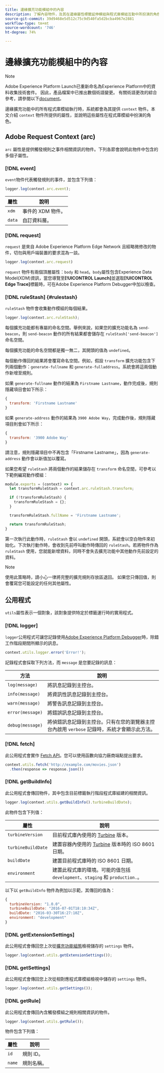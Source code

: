 ```yaml
---
title: 邊緣擴充功能模組中的內容
description: 了解內容物件，及其在邊緣屬性標籤延伸模組與程式庫模組互動中所扮演的角色。
source-git-commit: 39d9468e5d512c75c9d540fa5d2bcba4967e2881
workflow-type: tm+mt
source-wordcount: '746'
ht-degree: 74%

---
```


# 邊緣擴充功能模組中的內容

>[!NOTE]
>
> Adobe Experience Platform Launch已重新命名為Experience Platform中的資料收集技術套件。 因此，產品檔案中已推出數個術語變更。 有關術語更改的綜合參考，請參閱以下[document](../../term-updates.md)。

邊緣擴充功能中的所有程式庫模組執行時，系統都會為其提供 `context` 物件。本文介紹 `context` 物件所提供的屬性，並說明這些屬性在程式庫模組中扮演的角色。

## Adobe Request Context (arc)

`arc` 屬性是提供觸發規則之事件相關資訊的物件。下列各節會說明此物件中包含的多個子屬性。

### [!DNL event]

`event`物件代表觸發規則的事件，並包含下列值：

```js
logger.log(context.arc.event);
```

| 屬性 | 說明 |
| --- | --- |
| `xdm` | 事件的 XDM 物件。 |
| `data` | 自訂資料層。 |

### [!DNL request]

`request` 是來自 Adobe Experience Platform Edge Network 且經略微修改的物件，切勿與用戶端裝置的要求混為一談。

```js
logger.log(context.arc.request)
```

`request` 物件有兩個頂層屬性：`body` 和 `head`。`body`屬性包含Experience Data Model(XDM)資訊，當您導覽至&#x200B;**[!UICONTROL Launch]**&#x200B;並選取&#x200B;**[!UICONTROL Edge Trace]**&#x200B;標籤時，可在Adobe Experience Platform Debugger中加以檢查。

### [!DNL ruleStash] {#rulestash}

`ruleStash` 物件會收集動作模組的每個結果。

```js
logger.log(context.arc.ruleStash);
```

每個擴充功能都有專屬的命名空間。舉例來說，如果您的擴充功能名為 `send-beacon`，則 `send-beacon` 動作的所有結果都會儲存在 `ruleStash['send-beacon']` 命名空間。

每個擴充功能的命名空間都是獨一無二，其開頭的值為 `undefined`。

每個動作傳回的結果將會覆寫命名空間。例如，假設 `transform` 擴充功能包含下列兩個動作：`generate-fullname` 和 `generate-fulladdress`。系統會將這兩個動作新增至規則。

如果 `generate-fullname` 動作的結果為 `Firstname Lastname`，動作完成後，規則隱藏項目會如下所示：

```js
{
  transform: 'Firstname Lastname'
}
```

如果 `generate-address` 動作的結果為 `3900 Adobe Way`，完成動作後，規則隱藏項目則會如下所示：

```js
{
  transform: '3900 Adobe Way'
}
```

請注意，規則隱藏項目中不再包含「Firstname Lastname」，因為 `generate-address` 動作會以新值加以覆寫。

如果您希望 `ruleStash` 將兩個動作的結果儲存在 `transform` 命名空間，可參考以下範例編寫動作模組：

```js
module.exports = (context) => {
  let transformRuleStash = context.arc.ruleStash.transform;

  if (!transformRuleStash) {
    transformRuleStash = {};
  }

  transformRuleStash.fullName = 'Firstname Lastname';

  return transformRuleStash;
}
```

第一次執行此動作時，`ruleStash` 會以 `undefined` 開頭，系統會以空白物件來初始化。下次執行動作時，會收到先前呼叫動作時傳回的 `ruleStash`。若將物件作為 `ruleStash` 使用，您就能新增資料，同時不會失去擴充功能中其他動作先前設定的資料。

>[!NOTE]
>
>使用此策略時，請小心一律將完整的擴充規則存放區退回。 如果您只傳回值，則會覆寫您可能設定的任何其他屬性。

## 公用程式

`utils`屬性表示一個對象，該對象提供特定於標籤運行時的實用程式。

### [!DNL logger]

`logger`公用程式可讓您記錄使用[Adobe Experience Platform Debugger](https://chrome.google.com/webstore/detail/adobe-experience-platform/bfnnokhpnncpkdmbokanobigaccjkpob)時，除錯工作階段期間所顯示的訊息。

```js
context.utils.logger.error('Error!');
```

記錄程式會採取下列方法，而 `message` 是您要記錄的訊息：

| 方法 | 說明 |
| --- | --- |
| `log(message)` | 將訊息記錄到主控台。 |
| `info(message)` | 將資訊性訊息記錄到主控台。 |
| `warn(message)` | 將警告訊息記錄到主控台。 |
| `error(message)` | 將錯誤訊息記錄到主控台。 |
| `debug(message)` | 將偵錯訊息記錄到主控台。只有在您的瀏覽器主控台內啟用 `verbose` 記錄時，系統才會顯示此方法。 |

### [!DNL fetch]

此公用程式會實作 [Fetch API](https://developer.mozilla.org/zh-TW/docs/Web/API/Fetch_API)。您可以使用函數向協力廠商端點提出要求。

```js
context.utils.fetch('http://example.com/movies.json')
  .then(response => response.json())
```

### [!DNL getBuildInfo]

此公用程式會傳回物件，其中包含目前標籤執行階段程式庫組建的相關資訊。

```js
logger.log(context.utils.getBuildInfo().turbineBuildDate);
```

此物件包含下列值：

| 屬性 | 說明 |
| --- | --- |
| `turbineVersion` | 目前程式庫內使用的 [Turbine](https://www.npmjs.com/package/@adobe/reactor-turbine-edge) 版本。 |
| `turbineBuildDate` | 建置容器內使用的 [Turbine](https://www.npmjs.com/package/@adobe/reactor-turbine-edge) 版本時的 ISO 8601 日期。 |
| `buildDate` | 建置目前程式庫時的 ISO 8601 日期。 |
| `environment` | 建置此程式庫的環境。可能的值包括 `development`、`staging` 和 `production.`。 |

以下以 `getBuildInfo` 物件為例加以示範，其傳回的值為：

```js
{
  turbineVersion: "1.0.0",
  turbineBuildDate: "2016-07-01T18:10:34Z",
  buildDate: "2016-03-30T16:27:10Z",
  environment: "development"
}
```

### [!DNL getExtensionSettings]

此公用程式會傳回您上次從[擴充功能組態](../configuration.md)檢視儲存的 `settings` 物件。

```js
logger.log(context.utils.getExtensionSettings());
```

### [!DNL getSettings]

此公用程式會傳回您上次從相對應程式庫模組檢視中儲存的 `settings` 物件。

```js
logger.log(context.utils.getSettings());
```

### [!DNL getRule]

此公用程式會傳回內含觸發模組之規則相關資訊的物件。

```js
logger.log(context.utils.getRule());
```

物件包含下列值：

| 屬性 | 說明 |
| --- | --- |
| `id` | 規則 ID。 |
| `name` | 規則名稱。 |
